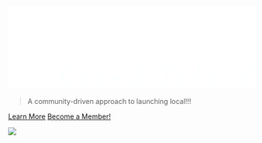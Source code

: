 <!-- _coverpage.md -->

![logo](_media/logo2.png ":size=400")

> A community-driven approach to launching local!!!

[Learn More](/about)
<a href="https://www.patreon.com/bePatron?u=56517045" >Become a Member!</a>

<!-- background image -->

![](_media/bg.png)
